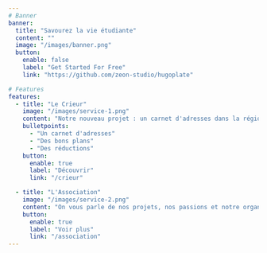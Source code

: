 ```yaml
---
# Banner
banner:
  title: "Savourez la vie étudiante"
  content: ""
  image: "/images/banner.png"
  button:
    enable: false
    label: "Get Started For Free"
    link: "https://github.com/zeon-studio/hugoplate"

# Features
features:
  - title: "Le Crieur"
    image: "/images/service-1.png"
    content: "Notre nouveau projet : un carnet d'adresses dans la région lausannoise accessible aux étudiant·e·s. Que vous soyez à la recherche d'un coin sympa pour se détendre autour d'une boisson fraîche entre potes ou de quoi bien manger sans se ruiner, c'est par ici !"
    bulletpoints:
      - "Un carnet d'adresses"
      - "Des bons plans"
      - "Des réductions"
    button:
      enable: true
      label: "Découvrir"
      link: "/crieur"

  - title: "L'Association"
    image: "/images/service-2.png"
    content: "On vous parle de nos projets, nos passions et notre organisation… parce qu'on ne compte pas que pour du beurre !"
    button:
      enable: true
      label: "Voir plus"
      link: "/association"
---
```

